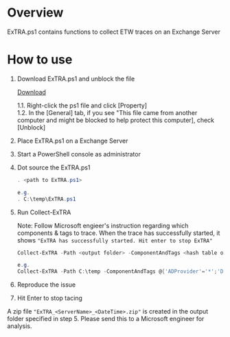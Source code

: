 # Overview

ExTRA.ps1 contains functions to collect ETW traces on an Exchange Server

# How to use

1. Download ExTRA.ps1 and unblock the file

    [Download](https://github.com/jpmessaging/ExTRA/releases/download/v2019-10-12/ExTRA.ps1)

    1.1. Right-click the ps1 file and click [Property]  
    1.2. In the [General] tab, if you see "This file came from another computer and might be blocked to help protect this computer], check [Unblock]

2. Place ExTRA.ps1 on a Exchange Server
3. Start a PowerShell console as administrator
4. Dot source the ExTRA.ps1

    ```PowerShell
    . <path to ExTRA.ps1>

    e.g.
    . C:\temp\ExTRA.ps1
    ```

5. Run Collect-ExTRA

    Note: Follow Microsoft engieer's instruction regarding which components & tags to trace.
    When the trace has successfully started, it shows `"ExTRA has successfully started. Hit enter to stop ExTRA"`

    ```PowerShell
    Collect-ExTRA -Path <output folder> -ComponentAndTags <hash table of components & tags to trace>

    e.g.
    Collect-ExTRA -Path C:\temp -ComponentAndTags @{'ADProvider'='*';'Data.Storage'='*';'InfoWorker.Sharing'='LocalFolder,SharingEngine'}
    ```


6.  Reproduce the issue

7. Hit Enter to stop tacing

A zip file `"ExTRA_<ServerName>_<DateTime>.zip"` is created in the output folder specified in step 5.
Please send this to a Microsoft engineer for analysis.
